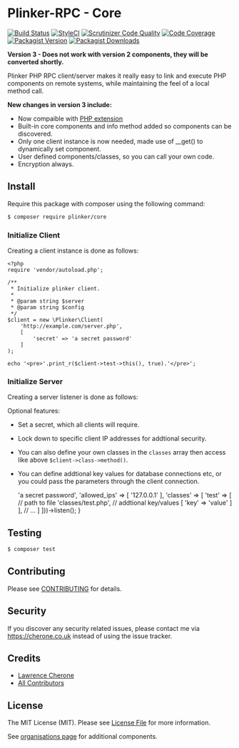 **Plinker-RPC - Core**
=========

[![Build Status](https://travis-ci.org/plinker-rpc/core.svg?branch=master)](https://travis-ci.org/plinker-rpc/core)
[![StyleCI](https://styleci.io/repos/103975908/shield?branch=master)](https://styleci.io/repos/103975908)
[![Scrutinizer Code Quality](https://scrutinizer-ci.com/g/plinker-rpc/core/badges/quality-score.png?b=master)](https://scrutinizer-ci.com/g/plinker-rpc/core/?branch=master)
[![Code Coverage](https://scrutinizer-ci.com/g/plinker-rpc/core/badges/coverage.png?b=master)](https://scrutinizer-ci.com/g/plinker-rpc/core/code-structure/master/code-coverage)
[![Packagist Version](https://img.shields.io/packagist/v/plinker/core.svg?style=flat-square)](https://github.com/plinker-rpc/core/releases)
[![Packagist Downloads](https://img.shields.io/packagist/dt/plinker/core.svg?style=flat-square)](https://packagist.org/packages/plinker/core)


**Version 3 - Does not work with version 2 components, they will be converted shortly.**

Plinker PHP RPC client/server makes it really easy to link and execute PHP components on remote systems, while maintaining the feel of a local method call.

**New changes in version 3 include:**

 - Now compaible with [PHP extension](https://raw.githubusercontent.com/plinker-rpc/php-ext)
 - Built-in core components and info method added so components can be discovered.
 - Only one client instance is now needed, made use of __get() to dynamically set component.
 - User defined components/classes, so you can call your own code.
 - Encryption always.


## Install

Require this package with composer using the following command:

``` bash
$ composer require plinker/core
```


### Initialize Client

Creating a client instance is done as follows:


    <?php
    require 'vendor/autoload.php';

    /**
     * Initialize plinker client.
     *
     * @param string $server
     * @param string $config
     */
    $client = new \Plinker\Client(
        'http://example.com/server.php',
        [
            'secret' => 'a secret password'
        ]
    );
    
    echo '<pre>'.print_r($client->test->this(), true).'</pre>';


### Initialize Server

Creating a server listener is done as follows:

Optional features:

 - Set a secret, which all clients will require. 
 - Lock down to specific client IP addresses for addtional security.
 - You can also define your own classes in the `classes` array then access like above `$client->class->method()`.
 - You can define addtional key values for database connections etc, or you could pass the parameters through the client connection.


    <?php
    require 'vendor/autoload.php';

    /**
     * Initialize plinker server.
     */
    if (isset($_SERVER['HTTP_PLINKER'])) {
        // init plinker server
        (new \Plinker\Server([
            'secret' => 'a secret password',
            'allowed_ips' => [
                '127.0.0.1'
            ],
            'classes' => [
                'test' => [
                    // path to file
                    'classes/test.php',
                    // addtional key/values
                    [
                        'key' => 'value'
                    ]
                ],
                // ...
            ]
        ]))->listen();
    }
    
    
## Testing

``` bash
$ composer test
```

## Contributing

Please see [CONTRIBUTING](CONTRIBUTING) for details.

## Security

If you discover any security related issues, please contact me via https://cherone.co.uk instead of using the issue tracker.

## Credits

- [Lawrence Cherone](https://github.com/lcherone)
- [All Contributors](../../contributors)

## License

The MIT License (MIT). Please see [License File](LICENSE) for more information.

See [organisations page](https://github.com/plinker-rpc) for additional components.
